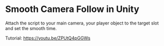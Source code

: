 # Smooth Camera Follow in Unity
Attach the script to your main camera, your player object to the target slot and set the smooth time.

Tutorial: https://youtu.be/ZPUtQ4pGGWs
